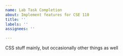 ```yaml
---
name: Lab Task Completion
about: Implement features for CSE 110
title: ''
labels: ''
assignees: ''

---
```


CSS stuff mainly, but occasionally other things as well
